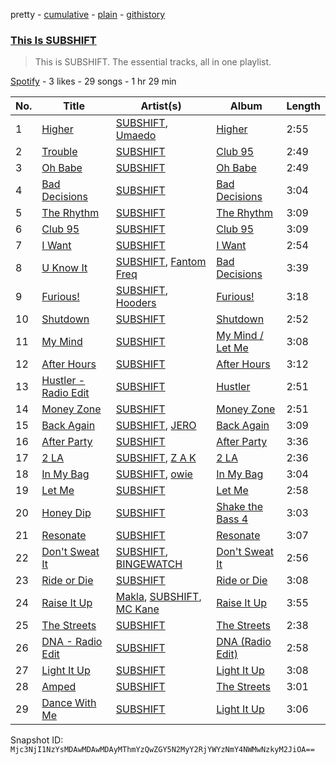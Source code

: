pretty - [cumulative](/playlists/cumulative/37i9dQZF1DZ06evO3LZ0T8.md) - [plain](/playlists/plain/37i9dQZF1DZ06evO3LZ0T8) - [githistory](https://github.githistory.xyz/mackorone/spotify-playlist-archive/blob/main/playlists/plain/37i9dQZF1DZ06evO3LZ0T8)

### [This Is SUBSHIFT](https://open.spotify.com/playlist/37i9dQZF1DZ06evO3LZ0T8)

> This is SUBSHIFT\. The essential tracks, all in one playlist.

[Spotify](https://open.spotify.com/user/spotify) - 3 likes - 29 songs - 1 hr 29 min

| No. | Title | Artist(s) | Album | Length |
|---|---|---|---|---|
| 1 | [Higher](https://open.spotify.com/track/1h1sfIlRRN1qgruivCtRc6) | [SUBSHIFT](https://open.spotify.com/artist/6oj23vhIuGx4bOqVmQ9oOo), [Umaedo](https://open.spotify.com/artist/0SSciNLgRTNW5DQ7X8Df74) | [Higher](https://open.spotify.com/album/6HC5lHejoIqI7L7JJd09jS) | 2:55 |
| 2 | [Trouble](https://open.spotify.com/track/0cjbNJIeYroXbn1q9Mbq8N) | [SUBSHIFT](https://open.spotify.com/artist/6oj23vhIuGx4bOqVmQ9oOo) | [Club 95](https://open.spotify.com/album/0fNlbFMbJMUXjLPf7s53CA) | 2:49 |
| 3 | [Oh Babe](https://open.spotify.com/track/2PLMPEaM0SaBjIgIb8ntxD) | [SUBSHIFT](https://open.spotify.com/artist/6oj23vhIuGx4bOqVmQ9oOo) | [Oh Babe](https://open.spotify.com/album/5JfeF8AIoBKK3zdV8ihUTx) | 2:49 |
| 4 | [Bad Decisions](https://open.spotify.com/track/2DsCTWTL6j3KpCkBow7B3O) | [SUBSHIFT](https://open.spotify.com/artist/6oj23vhIuGx4bOqVmQ9oOo) | [Bad Decisions](https://open.spotify.com/album/3fTqyh23ImqLSKdBbUkhuM) | 3:04 |
| 5 | [The Rhythm](https://open.spotify.com/track/6Cx33NW52i3IjTilbqaIR5) | [SUBSHIFT](https://open.spotify.com/artist/6oj23vhIuGx4bOqVmQ9oOo) | [The Rhythm](https://open.spotify.com/album/5l92sWpRLi1fkgxPKg3JL6) | 3:09 |
| 6 | [Club 95](https://open.spotify.com/track/2mJPisJh3QMDKFNjPsYR3G) | [SUBSHIFT](https://open.spotify.com/artist/6oj23vhIuGx4bOqVmQ9oOo) | [Club 95](https://open.spotify.com/album/0fNlbFMbJMUXjLPf7s53CA) | 3:09 |
| 7 | [I Want](https://open.spotify.com/track/2bPZ3ZODl6ri3OJm9d1kvd) | [SUBSHIFT](https://open.spotify.com/artist/6oj23vhIuGx4bOqVmQ9oOo) | [I Want](https://open.spotify.com/album/3gLaucz6aCw44XgbEKfNrl) | 2:54 |
| 8 | [U Know It](https://open.spotify.com/track/2exKEOiqq6sEEuJHUpBl4F) | [SUBSHIFT](https://open.spotify.com/artist/6oj23vhIuGx4bOqVmQ9oOo), [Fantom Freq](https://open.spotify.com/artist/4kwPEoKIm8IwQKOvYjg5OM) | [Bad Decisions](https://open.spotify.com/album/3fTqyh23ImqLSKdBbUkhuM) | 3:39 |
| 9 | [Furious!](https://open.spotify.com/track/1h7ZTFVfo67wpcoWchqvZv) | [SUBSHIFT](https://open.spotify.com/artist/6oj23vhIuGx4bOqVmQ9oOo), [Hooders](https://open.spotify.com/artist/0dSLFM6XsMwI9U64CyxFVS) | [Furious!](https://open.spotify.com/album/7aQPZJolEV6D1oikzZyW49) | 3:18 |
| 10 | [Shutdown](https://open.spotify.com/track/4eUuY3G6yQwMqZtVQlbEsW) | [SUBSHIFT](https://open.spotify.com/artist/6oj23vhIuGx4bOqVmQ9oOo) | [Shutdown](https://open.spotify.com/album/4ZQoniqkWM5cCB1ZuXteb0) | 2:52 |
| 11 | [My Mind](https://open.spotify.com/track/1GSisTsTuL17nbcb7Vxu7V) | [SUBSHIFT](https://open.spotify.com/artist/6oj23vhIuGx4bOqVmQ9oOo) | [My Mind / Let Me](https://open.spotify.com/album/2C5QiKmyVPfNynUoggm1td) | 3:08 |
| 12 | [After Hours](https://open.spotify.com/track/1RsPpQPKq3REgPS2reByKR) | [SUBSHIFT](https://open.spotify.com/artist/6oj23vhIuGx4bOqVmQ9oOo) | [After Hours](https://open.spotify.com/album/0xHSBEVtHFggmTWPKLXYtl) | 3:12 |
| 13 | [Hustler \- Radio Edit](https://open.spotify.com/track/4710XzPsGJPFKT30Yk9b5H) | [SUBSHIFT](https://open.spotify.com/artist/6oj23vhIuGx4bOqVmQ9oOo) | [Hustler](https://open.spotify.com/album/4G5kxwulmOKmMoljPHDUle) | 2:51 |
| 14 | [Money Zone](https://open.spotify.com/track/74Bc5e2EtbMTyBiJiFNN3P) | [SUBSHIFT](https://open.spotify.com/artist/6oj23vhIuGx4bOqVmQ9oOo) | [Money Zone](https://open.spotify.com/album/2QMsIeLfwPPKpAMsTuKTwP) | 2:51 |
| 15 | [Back Again](https://open.spotify.com/track/5AjHfQmvYqKs3I4Qc0aFXo) | [SUBSHIFT](https://open.spotify.com/artist/6oj23vhIuGx4bOqVmQ9oOo), [JERO](https://open.spotify.com/artist/4UrjjYgWIyCWRkLTTswfHy) | [Back Again](https://open.spotify.com/album/1TIw2arqA2nlo3xeBe3cSj) | 3:09 |
| 16 | [After Party](https://open.spotify.com/track/7JIZbrUykuhWue9puIHrcw) | [SUBSHIFT](https://open.spotify.com/artist/6oj23vhIuGx4bOqVmQ9oOo) | [After Party](https://open.spotify.com/album/5VSbPVUxGg4iT0mIm4UV5b) | 3:36 |
| 17 | [2 LA](https://open.spotify.com/track/0Nwr2tgFoTgnKwG1sc8n8N) | [SUBSHIFT](https://open.spotify.com/artist/6oj23vhIuGx4bOqVmQ9oOo), [Z A K](https://open.spotify.com/artist/7BF3vz2rJ9RnK0j1mYOxYf) | [2 LA](https://open.spotify.com/album/7tjJCsyo9jqtQQ1DnLr85F) | 2:36 |
| 18 | [In My Bag](https://open.spotify.com/track/2TYOcnd7nZcaoyx5CWFuc9) | [SUBSHIFT](https://open.spotify.com/artist/6oj23vhIuGx4bOqVmQ9oOo), [owie](https://open.spotify.com/artist/7yLfNXs6ttWSE2csFvRnai) | [In My Bag](https://open.spotify.com/album/1Y1ebICoBtXERdylqumYf9) | 3:04 |
| 19 | [Let Me](https://open.spotify.com/track/2QWF5091N3go4P54nO1faZ) | [SUBSHIFT](https://open.spotify.com/artist/6oj23vhIuGx4bOqVmQ9oOo) | [Let Me](https://open.spotify.com/album/0CgiHbDExqV0Gk7YZzRCm3) | 2:58 |
| 20 | [Honey Dip](https://open.spotify.com/track/0606StM2HkTudakYuVy2rd) | [SUBSHIFT](https://open.spotify.com/artist/6oj23vhIuGx4bOqVmQ9oOo) | [Shake the Bass 4](https://open.spotify.com/album/1dc8hYIvtlLN7V8RRfBERd) | 3:03 |
| 21 | [Resonate](https://open.spotify.com/track/7pc4HTXf4y2WSVWXhJ0NQw) | [SUBSHIFT](https://open.spotify.com/artist/6oj23vhIuGx4bOqVmQ9oOo) | [Resonate](https://open.spotify.com/album/52pFLc5i0hPOWmGmsz6NKV) | 3:07 |
| 22 | [Don't Sweat It](https://open.spotify.com/track/46ejVpRBMemcDh4RMHrQzR) | [SUBSHIFT](https://open.spotify.com/artist/6oj23vhIuGx4bOqVmQ9oOo), [BINGEWATCH](https://open.spotify.com/artist/46GFgB66csz8utVAK4Z29Z) | [Don't Sweat It](https://open.spotify.com/album/3u7jL6KxRZ2OhGcyjXesFF) | 2:56 |
| 23 | [Ride or Die](https://open.spotify.com/track/62qtbxjKbsVHUWkM9HQeyQ) | [SUBSHIFT](https://open.spotify.com/artist/6oj23vhIuGx4bOqVmQ9oOo) | [Ride or Die](https://open.spotify.com/album/3OWhCtgffNKn97Zw6KKNSO) | 3:08 |
| 24 | [Raise It Up](https://open.spotify.com/track/3VZu1gYJn13l0nevx4FSoV) | [Makla](https://open.spotify.com/artist/1ngUu0NNbd7uGigLW2je0M), [SUBSHIFT](https://open.spotify.com/artist/6oj23vhIuGx4bOqVmQ9oOo), [MC Kane](https://open.spotify.com/artist/7nwtn0dNIn3H879bbwJTwt) | [Raise It Up](https://open.spotify.com/album/5Sujv7LFz0QwXfezfzG6tE) | 3:55 |
| 25 | [The Streets](https://open.spotify.com/track/77P9MI3yqXZqVXyjlCAEKV) | [SUBSHIFT](https://open.spotify.com/artist/6oj23vhIuGx4bOqVmQ9oOo) | [The Streets](https://open.spotify.com/album/4e1i0fGriLNA8t9h9I0CNT) | 2:38 |
| 26 | [DNA \- Radio Edit](https://open.spotify.com/track/5Hl5WE271CXsku5wtSxxh1) | [SUBSHIFT](https://open.spotify.com/artist/6oj23vhIuGx4bOqVmQ9oOo) | [DNA \(Radio Edit\)](https://open.spotify.com/album/2q7zsnZP4sFCA9BMrhCkHU) | 2:58 |
| 27 | [Light It Up](https://open.spotify.com/track/2yVH1P2sIObsFVopVqClhR) | [SUBSHIFT](https://open.spotify.com/artist/6oj23vhIuGx4bOqVmQ9oOo) | [Light It Up](https://open.spotify.com/album/21qXXrBG0EM0mLK6A92rDv) | 3:08 |
| 28 | [Amped](https://open.spotify.com/track/5b3FKpYuq2RbHCBf4Fz5H1) | [SUBSHIFT](https://open.spotify.com/artist/6oj23vhIuGx4bOqVmQ9oOo) | [The Streets](https://open.spotify.com/album/4e1i0fGriLNA8t9h9I0CNT) | 3:01 |
| 29 | [Dance With Me](https://open.spotify.com/track/4mqzTIzpMtbN9lfPVqVjUD) | [SUBSHIFT](https://open.spotify.com/artist/6oj23vhIuGx4bOqVmQ9oOo) | [Light It Up](https://open.spotify.com/album/21qXXrBG0EM0mLK6A92rDv) | 3:06 |

Snapshot ID: `Mjc3NjI1NzYsMDAwMDAwMDAyMThmYzQwZGY5N2MyY2RjYWYzNmY4NWMwNzkyM2JiOA==`
